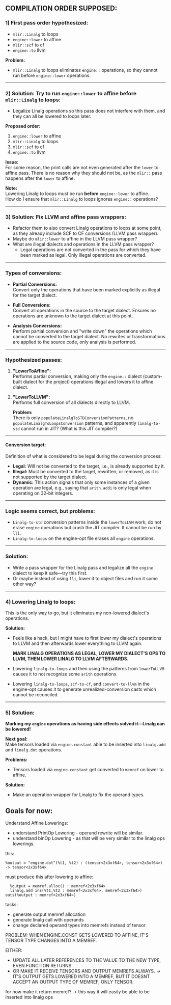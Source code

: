 ## COMPILATION ORDER SUPPOSED:

### 1) First pass order hypothesized:
- `mlir::Linalg` to loops  
- `engine::lower` to affine  
- `mlir::scf` to cf  
- `engine::to` llvm  

**Problem:**  
- `mlir::Linalg` to loops eliminates `engine::` operations, so they cannot run before `engine::lower` operations.

---

### 2) Solution: Try to run `engine::lower` to affine before `mlir::Linalg` to loops:
- Legalize Linalg operations so this pass does not interfere with them, and they can all be lowered to loops later.

**Proposed order:**  
1. `engine::lower` to affine  
2. `mlir::Linalg` to loops  
3. `mlir::scf` to cf  
4. `engine::to` llvm  

**Issue:**  
For some reason, the print calls are not even generated after the `lower` to affine pass. There is no reason why they should not be, as the `mlir::` pass happens after the `lower` to affine.  

**Note:**  
Lowering Linalg to loops must be run **before** `engine::lower` to affine.  
How do I ensure that `mlir::Linalg` to loops ignores `engine::` operations?

---

### 3) Solution: Fix LLVM and affine pass wrappers:
- Refactor them to also convert Linalg operations to loops at some point, as they already include SCF to CF conversions (LLVM pass wrapper).
- Maybe do `mlir::lower` to affine in the LLVM pass wrapper?
- What are illegal dialects and operations in the LLVM pass wrapper?  
    - Legal operations are not converted in the pass for which they have been marked as legal. Only illegal operations are converted.

---

### Types of conversions:
- **Partial Conversions:**  
  Convert only the operations that have been marked explicitly as illegal for the target dialect.  

- **Full Conversions:**  
  Convert all operations in the source to the target dialect. Ensures no operations are unknown to the target dialect at this point.  

- **Analysis Conversions:**  
  Perform partial conversion and "write down" the operations which cannot be converted to the target dialect. No rewrites or transformations are applied to the source code, only analysis is performed.

---

### Hypothesized passes:

1. **"LowerToAffine":**  
   Performs partial conversion, making only the `engine::` dialect (custom-built dialect for the project) operations illegal and lowers it to affine dialect.

2. **"LowerToLLVM":**  
   Performs full conversion of all dialects directly to LLVM.  

   **Problem:**  
   There is only `populateLinalgToSTDConversionPatterns`, no `populateLinalgToLoopsConversion` patterns, and apparently `linalg-to-std` cannot run in JIT? (What is this JIT compiler?)

---

#### Conversion target:
Definition of what is considered to be legal during the conversion process:
- **Legal:** Will not be converted to the target, i.e., is already supported by it.  
- **Illegal:** Must be converted to the target, rewritten, or removed, as it is not supported by the target dialect.  
- **Dynamic:** This action signals that only some instances of a given operation are legal, e.g., saying that `arith.addi` is only legal when operating on 32-bit integers.

---

### Logic seems correct, but problems:
- `Linalg-to-std` conversion patterns inside the `lowerToLLVM` work, do not erase `engine` operations but crash the JIT compiler. It cannot be run by `lli`.  
- `Linalg-to-loops` on the engine-opt file erases all `engine` operations.

---

### Solution:
- Write a pass wrapper for the Linalg pass and legalize all the `engine` dialect to keep it safe—try this first.  
- Or maybe instead of using `lli`, lower it to object files and run it some other way?

---

### 4) Lowering Linalg to loops:
This is the only way to go, but it eliminates my non-lowered dialect's operations.

**Solution:**  
- Feels like a hack, but I might have to first lower my dialect's operations to LLVM and then afterwards lower everything to LLVM again.  

  **MARK LINALG OPERATIONS AS LEGAL, LOWER MY DIALECT'S OPS TO LLVM, THEN LOWER LINALG TO LLVM AFTERWARDS.**

- Lowering `linalg-to-loops` and then using the patterns from `lowerToLLVM` causes it to not recognize some `arith` operations.  
- Lowering `linalg-to-loops`, `scf-to-cf`, and `convert-to-llvm` in the engine-opt causes it to generate unrealized-conversion casts which cannot be reconciled.

---

### 5) Solution:
**Marking my `engine` operations as having side effects solved it—Linalg can be lowered!**  

**Next goal:**  
Make tensors loaded via `engine.constant` able to be inserted into `linalg.add` and `linalg.dot` operations.  

**Problems:**  
- Tensors loaded via `engine.constant` get converted to `memref` on lower to affine.  

**Solution:**  
- Make an operation wrapper for Linalg to fix the operand types.  

## Goals for now:
   Understand Affine Lowerings:
   - understand PrintOp Lowering - operand rewrite will be similar. 
   - understand binOp Lowering - as that will be very similar to the linalg ops lowerings.


  

this:
``` mlir
%output = "engine.dot"(%t1, %t2) : (tensor<2x3xf64>, tensor<2x3xf64>) -> tensor<2x3xf64>
```
must produce this after lowering to affine:
```mlir
  %output = memref.alloc() : memref<2x3xf64>
  linalg.add ins(%t1,%t2 : memref<2x3xf64>, memref<2x3xf64>) outs(%output : memref<2x3xf64>)
```

tasks:
 - generate output memref allocation
 - generate linalg call with operands
 - change declared operand types into memrefs instead of tensor


 PROBLEM: WHEN ENGINE.CONST GETS LOWERED TO AFFINE, IT'S TENSOR TYPE CHANGES INTO A MEMREF.

 EITHER:
 - UPDATE ALL LATER REFERENCES TO THE VALUE TO THE NEW TYPE, EVEN FUNCTION RETURNS.
 - OR MAKE IT RECEIVE TENSORS AND OUTPUT MEMREFS ALWAYS. -> IT'S OUTPUT GETS LOWERED INTO A MEMREF, BUT IT DOESNT ACCEPT AN OUTPUT TYPE OF MEMREF, ONLY TENSOR.

 for now make it return memref? -> this way it will easily be able to be inserted into linalg ops
